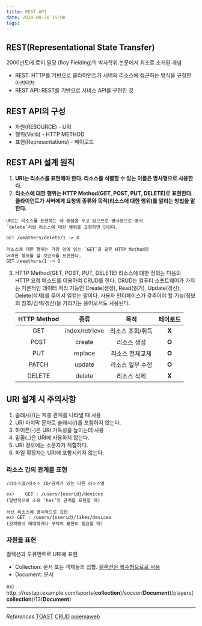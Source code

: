 ```yaml
---
title: REST API
date: 2020-08-20 15:00
tags:
---
```


## REST(Representational State Transfer)

2000년도에 로이 필딩 (Roy Fielding)의 박사학위 논문에서 최초로 소개된 개념

- REST: HTTP를 기반으로 클라이언트가 서버의 리소스에 접근하는 방식을 규정한 아키텍처
- REST API: REST를 기반으로 서비스 API를 구현한 것

## REST API의 구성

- 자원(RESOURCE) - URI
- 행위(Verb) - HTTP METHOD
- 표현(Representations) - 페이로드

## REST API 설계 원칙

1. **URI는 리소스를 표현해야 한다. 리소스를 식별할 수 있는 이름은 명사형으로 사용한다.**
2. **리소스에 대한 행위는 HTTP Method(GET, POST, PUT, DELETE)로 표현한다. 클라이언트가 서버에게 요청의 종류와 목적(리소스에 대한 행위)를 알리는 방법을 말한다.**

```
URI는 리소스를 표현하는 데 중점을 두고 있으므로 명사형으로 명시
`delete`처럼 리소스에 대한 행위를 표현하면 안된다.

GET /weathers/delete/1 -> X

리소스에 대한 행위는 가장 앞에 있는 `GET`과 같은 HTTP Method로
어떠한 행위를 할 것인지를 표현한다.
GET /weathers/1 -> O
```

3. HTTP Method(GET, POST, PUT, DELETE)
   리소스에 대한 정의는 다음의 HTTP 요청 메소드를 이용하여 CRUD를 한다. CRUD는 컴퓨터 소프트웨어가 가지는 기본적인 데이터 처리 기능인 Create(생성), Read(읽기), Update(갱신), Delete(삭제)를 묶어서 일컫는 말이다. 사용자 인터페이스가 갖추어야 할 기능(정보의 참조/검색/갱신)을 가리키는 용어로서도 사용된다.

   | HTTP Method |      종류      |       목적       | 페이로드 |
   | :---------: | :------------: | :--------------: | :------: |
   |     GET     | index/retrieve | 리소스 조회/취득 |  **X**   |
   |    POST     |     create     |   리소스 생성    |  **O**   |
   |     PUT     |    replace     | 리소스 전체교체  |  **O**   |
   |    PATCH    |     update     | 리소스 일부 수정 |  **O**   |
   |   DELETE    |     delete     |   리소스 삭제    |  **X**   |

## URI 설계 시 주의사항

1. 슬래시(/)는 계층 관계를 나타낼 때 사용
2. URI 마지막 문자로 슬래시(/)를 포함하지 않는다.
3. 하이픈(-)은 URI 가독성을 높이는데 사용
4. 밑줄(\_)은 URI에 사용하지 않는다.
5. URI 경로에는 소문자가 적합하다.
6. 파일 확장자는 URI에 포함시키지 않는다.

### 리소스 간의 관계를 표현

```
/리소스명/리소스 ID/관계가 있는 다른 리소스명

ex)    GET : /users/{userid}/devices
(일반적으로 소유 ‘has’의 관계를 표현할 때)

서브 리소스에 명시적으로 표현
ex) GET : /users/{userid}/likes/devices
(관계명이 애매하거나 구체적 표현이 필요할 때)
```

### 자원을 표현

컬렉션과 도큐먼트로 URI에 표현

- Collection: 문서 또는 객체들의 집합. <u>컬렉션은 복수형으로로 사용</u>
- Document: 문서

ex) http\_://restapi.example.com/sports(**collection**)/soccer(**Document**)/players(**collection**)/13(**Document**)

---

_References_
[TOAST](https://meetup.toast.com/posts/92)
[CRUD](https://ko.wikipedia.org/wiki/CRUD)
[poiemaweb](https://poiemaweb.com/fastcampus/rest-api)

